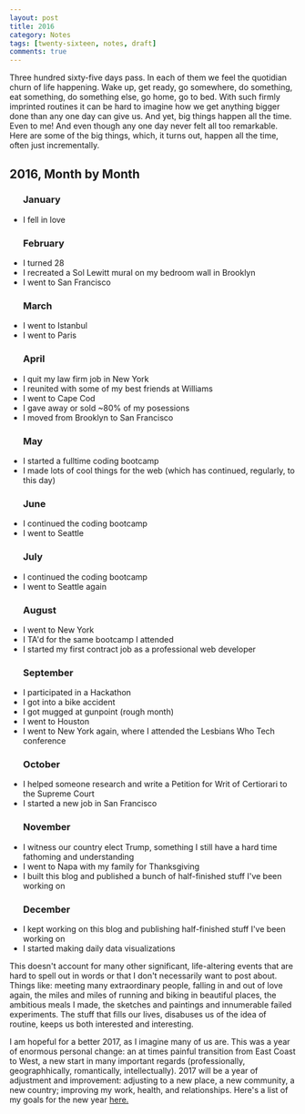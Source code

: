 ```yaml
---
layout: post
title: 2016
category: Notes
tags: [twenty-sixteen, notes, draft]
comments: true
---
```


<p>Three hundred sixty-five days pass. In each of them we feel the quotidian churn of life happening. Wake up, get ready, go somewhere, do something, eat something, do something else, go home, go to bed. With such firmly imprinted routines it can be hard to imagine how we get anything bigger done than any one day can give us. And yet, big things happen all the time. Even to me! And even though any one day never felt all too remarkable. Here are some of the big things, which, it turns out, happen all the time, often just incrementally.</p>


<h2>2016, Month by Month</h2>

<ul>
<h3>January</h3>
 <li>I fell in love</li>
</ul>


<ul>
<h3>February</h3>
 <li>I turned 28</li>
 <li>I recreated a Sol Lewitt mural on my bedroom wall in Brooklyn</li>
 <li>I went to San Francisco</li>
 </ul>


<ul>
<h3>March</h3>
 <li>I went to Istanbul</li>
 <li>I went to Paris</li>
</ul>


<ul>
<h3>April</h3>
 <li>I quit my law firm job in New York</li>
 <li>I reunited with some of my best friends at Williams</li>
 <li>I went to Cape Cod</li>
 <li>I gave away or sold ~80% of my posessions</li>
 <li>I moved from Brooklyn to San Francisco</li>
</ul>


<ul>
<h3>May</h3>
 <li>I started a fulltime coding bootcamp</li>
 <li>I made lots of cool things for the web (which has continued, regularly, to this day)</li>
</ul>


<ul>
<h3>June </h3>
 <li>I continued the coding bootcamp</li>
 <li>I went to Seattle</li>
</ul>


<ul>
<h3>July</h3>
 <li>I continued the coding bootcamp</li>
 <li>I went to Seattle again</li>
</ul>


<ul>
<h3>August</h3>
 <li>I went to New York</li>
 <li>I TA'd for the same bootcamp I attended</li>
 <li>I started my first contract job as a professional web developer</li>
</ul>


<ul>
<h3>September</h3>
<li>I participated in a Hackathon</li>
<li>I got into a bike accident</li>
<li>I got mugged at gunpoint (rough month)</li>
<li>I went to Houston</li>
<li>I went to New York again, where I attended the Lesbians Who Tech conference</li>
</ul>


<ul>
<h3>October</h3>
<li>I helped someone research and write a Petition for Writ of Certiorari to the Supreme Court</li>
<li>I started a new job in San Francisco</li>
</ul>

<ul>
 <h3>November</h3>
<li>I witness our country elect Trump, something I still have a hard time fathoming and understanding</li>
<li>I went to Napa with my family for Thanksgiving</li>
<li>I built this blog and published a bunch of half-finished stuff I've been working on</li>
</ul>

<ul>
<h3>December</h3>
<li>I kept working on this blog and publishing half-finished stuff I've been working on</li>
<li>I started making daily data visualizations</li>
</ul>

<p>This doesn't account for many other significant, life-altering events that are hard to spell out in words or that I don't necessarily want to post about. Things like: meeting many extraordinary people, falling in and out of love again, the miles and miles of running and biking in beautiful places, the ambitious meals I made, the sketches and paintings and innumerable failed experiments. The stuff that fills our lives, disabuses us of the idea of routine, keeps us both interested and interesting.</p>


<p>I am hopeful for a better 2017, as I imagine many of us are. This was a year of enormous personal change: an at times painful transition from East Coast to West, a new start in many important regards (professionally, geographhically, romantically, intellectually). 2017 will be a year of adjustment and improvement: adjusting to a new place, a new community, a new country; improving my work, health, and relationships. Here's a list of my goals for the new year <a href="#">here.</a></p>
